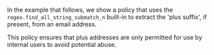 <!-- markdownlint-disable MD041 -->
In the example that follows, we show a policy that uses the
`regex.find_all_string_submatch_n` built-in to extract the 'plus suffix', if
present, from an email address.

This policy ensures that plus addresses are only permitted for use by internal
users to avoid potential abuse.
